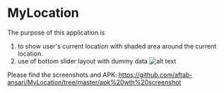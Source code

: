 # MyLocation
The purpose of this application is 
1. to show user's current location with shaded area around the current location.
2. use of bottom slider layout with dummy data
![alt text](https://github.com/aftab-ansari/MyLocation/tree/master/apk%20wth%20screenshot/Screenshot_2018-08-03-01-45-47-931_com.example.aftab.mylocation.png)

Please find the screenshots and APK: https://github.com/aftab-ansari/MyLocation/tree/master/apk%20wth%20screenshot
